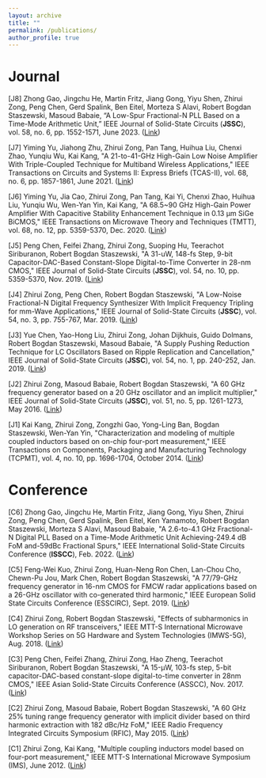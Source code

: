 ```yaml
---
layout: archive
title: ""
permalink: /publications/
author_profile: true
---
```

Journal 
=================
[J8] Zhong Gao, Jingchu He, Martin Fritz, Jiang Gong, Yiyu Shen, Zhirui Zong, Peng Chen, Gerd Spalink, Ben Eitel, Morteza S Alavi, Robert Bogdan Staszewski, Masoud Babaie, “A Low-Spur Fractional-N PLL Based on a Time-Mode Arithmetic Unit,” IEEE Journal of Solid-State Circuits (**JSSC**), vol. 58, no. 6, pp. 1552-1571, June 2023. ([Link](https://ieeexplore.ieee.org/stamp/stamp.jsp?tp=&arnumber=9917492))

[J7] Yiming Yu, Jiahong Zhu, Zhirui Zong, Pan Tang, Huihua Liu, Chenxi Zhao, Yunqiu Wu, Kai Kang, "A 21-to-41-GHz High-Gain Low Noise Amplifier With Triple-Coupled Technique for Multiband Wireless Applications," IEEE Transactions on Circuits and Systems II: Express Briefs (TCAS-II), vol. 68, no. 6, pp. 1857-1861, June 2021. ([Link](https://ieeexplore.ieee.org/stamp/stamp.jsp?tp=&arnumber=9309377))

[J6] Yiming Yu, Jia Cao, Zhirui Zong, Pan Tang, Kai Yi, Chenxi Zhao, Huihua Liu, Yunqiu Wu, Wen-Yan Yin, Kai Kang, "A 68.5~90 GHz High-Gain Power Amplifier With Capacitive Stability Enhancement Technique in 0.13 μm SiGe BiCMOS," IEEE Transactions on Microwave Theory and Techniques (TMTT), vol. 68, no. 12, pp. 5359-5370, Dec. 2020. ([Link](https://ieeexplore.ieee.org/stamp/stamp.jsp?tp=&arnumber=9194042))

[J5] Peng Chen, Feifei Zhang, Zhirui Zong, Suoping Hu, Teerachot Siriburanon, Robert Bogdan Staszewski, "A 31-uW, 148-fs Step, 9-bit Capacitor-DAC-Based Constant-Slope Digital-to-Time Converter in 28-nm CMOS," IEEE Journal of Solid-State Circuits (**JSSC**), vol. 54, no. 10, pp. 5359-5370, Nov. 2019. ([Link](https://ieeexplore.ieee.org/stamp/stamp.jsp?tp=&arnumber=8850049))

[J4] Zhirui Zong, Peng Chen, Robert Bogdan Staszewski, "A Low-Noise Fractional-N Digital Frequency Synthesizer With Implicit Frequency Tripling for mm-Wave Applications," IEEE Journal of Solid-State Circuits (**JSSC**), vol. 54, no. 3, pp. 755-767, Mar. 2019. ([Link](https://ieeexplore.ieee.org/stamp/stamp.jsp?tp=&arnumber=8594572))

[J3] Yue Chen, Yao-Hong Liu, Zhirui Zong, Johan Dijkhuis, Guido Dolmans, Robert Bogdan Staszewski, Masoud Babaie, "A Supply Pushing Reduction Technique for LC Oscillators Based on Ripple Replication and Cancellation," IEEE Journal of Solid-State Circuits (**JSSC**), vol. 54, no. 1, pp. 240-252, Jan. 2019. ([Link](https://ieeexplore.ieee.org/stamp/stamp.jsp?tp=&arnumber=8486740))

[J2] Zhirui Zong, Masoud Babaie, Robert Bogdan Staszewski, "A 60 GHz frequency generator based on a 20 GHz oscillator and an implicit multiplier," IEEE Journal of Solid-State Circuits (**JSSC**), vol. 51, no. 5, pp. 1261-1273, May 2016. ([Link](https://ieeexplore.ieee.org/stamp/stamp.jsp?tp=&arnumber=7433939))

[J1] Kai Kang, Zhirui Zong, Zongzhi Gao, Yong-Ling Ban, Bogdan Staszewski, Wen-Yan Yin, "Characterization and modeling of multiple coupled inductors based on on-chip four-port measurement," IEEE Transactions on Components, Packaging and Manufacturing Technology (TCPMT), vol. 4, no. 10, pp. 1696-1704, October 2014. ([Link](https://ieeexplore.ieee.org/stamp/stamp.jsp?tp=&arnumber=6891283))


Conference 
==================
[C6] Zhong Gao, Jingchu He, Martin Fritz, Jiang Gong, Yiyu Shen, Zhirui Zong, Peng Chen, Gerd Spalink, Ben Eitel, Ken Yamamoto, Robert Bogdan Staszewski, Morteza S Alavi, Masoud Babaie, "A 2.6-to-4.1 GHz Fractional-N Digital PLL Based on a Time-Mode Arithmetic Unit Achieving-249.4 dB FoM and-59dBc Fractional Spurs," IEEE International Solid-State Circuits Conference (**ISSCC**), Feb. 2022. ([Link](https://ieeexplore.ieee.org/stamp/stamp.jsp?tp=&arnumber=9731561))

[C5] Feng-Wei Kuo, Zhirui Zong, Huan-Neng Ron Chen, Lan-Chou Cho, Chewn-Pu Jou, Mark Chen, Robert Bogdan Staszewski, "A 77/79-GHz frequency generator in 16-nm CMOS for FMCW radar applications based on a 26-GHz oscillator with co-generated third harmonic," IEEE European Solid State Circuits Conference (ESSCIRC), Sept. 2019. ([Link](https://ieeexplore.ieee.org/stamp/stamp.jsp?tp=&arnumber=8902490))

[C4] Zhirui Zong, Robert Bogdan Staszewski, "Effects of subharmonics in LO generation on RF transceivers," IEEE MTT-S International Microwave Workshop Series on 5G Hardware and System Technologies (IMWS-5G), Aug. 2018. ([Link](https://ieeexplore.ieee.org/stamp/stamp.jsp?tp=&arnumber=8484718))

[C3] Peng Chen, Feifei Zhang, Zhirui Zong, Hao Zheng, Teerachot Siriburanon, Robert Bogdan Staszewski, "A 15-μW, 103-fs step, 5-bit capacitor-DAC-based constant-slope digital-to-time converter in 28nm CMOS," IEEE Asian Solid-State Circuits Conference (ASSCC), Nov. 2017. ([Link](https://ieeexplore.ieee.org/stamp/stamp.jsp?tp=&arnumber=8240224))

[C2] Zhirui Zong, Masoud Babaie, Robert Bogdan Staszewski, "A 60 GHz 25% tuning range frequency generator with implicit divider based on third harmonic extraction with 182 dBc/Hz FoM," IEEE Radio Frequency Integrated Circuits Symposium (RFIC), May 2015. ([Link](https://ieeexplore.ieee.org/stamp/stamp.jsp?tp=&arnumber=7337759))

[C1] Zhirui Zong, Kai Kang, "Multiple coupling inductors model based on four-port measurement," IEEE MTT-S International Microwave Symposium (IMS), June 2012. ([Link](https://ieeexplore.ieee.org/stamp/stamp.jsp?tp=&arnumber=6259770))
